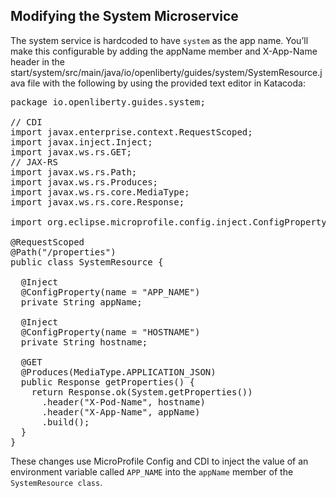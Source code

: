 ## Modifying the System Microservice

The system service is hardcoded to have `system` as the app name. You’ll make this configurable by adding the appName member and X-App-Name header in the start/system/src/main/java/io/openliberty/guides/system/SystemResource.java file with the following by using the provided text editor in Katacoda:

<pre class="file" data-target="clipboard">
package io.openliberty.guides.system;

// CDI
import javax.enterprise.context.RequestScoped;
import javax.inject.Inject;
import javax.ws.rs.GET;
// JAX-RS
import javax.ws.rs.Path;
import javax.ws.rs.Produces;
import javax.ws.rs.core.MediaType;
import javax.ws.rs.core.Response;

import org.eclipse.microprofile.config.inject.ConfigProperty;

@RequestScoped
@Path("/properties")
public class SystemResource {

  @Inject
  @ConfigProperty(name = "APP_NAME")
  private String appName;

  @Inject
  @ConfigProperty(name = "HOSTNAME")
  private String hostname;

  @GET
  @Produces(MediaType.APPLICATION_JSON)
  public Response getProperties() {
    return Response.ok(System.getProperties())
      .header("X-Pod-Name", hostname)
      .header("X-App-Name", appName)
      .build();
  }
}
</pre>

These changes use MicroProfile Config and CDI to inject the value of an environment variable called `APP_NAME` into the `appName` member of the `SystemResource class`.

